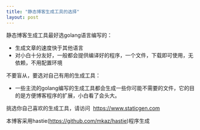 ```yaml
---
title: "静态博客生成工具的选择"
layout: post
---
```

<p>
    静态博客生成工具最好选golang语言编写的：
</p>
<ul>
    <li>
        生成文章的速度快于其他语言
    </li>
    <li>
        对小白十分友好，一般都会提供编译好的程序，一个文件，下载即可使用，无依赖，不用配置环境
    </li>
</ul>
<p>
    不要盲从，要选对自己有用的生成工具：
</p>
<ul>
    <li>
        一些主流的golang编写的生成工具都会生成一些你可能不需要的文件，它的目的是方便博客程序的扩展，小白看了会头大。
    </li>
</ul>
<p>
    挑选你自己喜欢的生成工具，请访问&nbsp; <a href="https://www.staticgen.com" target="_blank" title="staticgen">https://www.staticgen.com</a>
</p>
<p>
    本博客采用hastie(<a href="https://github.com/mkaz/hastie" target="_blank" title="hastie">https://github.com/mkaz/hastie</a>)程序生成<br/>
</p>